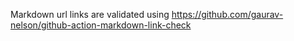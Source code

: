 Markdown url links are validated using https://github.com/gaurav-nelson/github-action-markdown-link-check